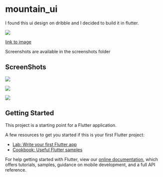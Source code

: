 # mountain_ui

I found this ui design on dribble and I decided to build it in flutter. 

![](mountains.png) 

[link to image](https://dribbble.com/shots/8249638-Travel-App)

Screenshots are available in the screenshots folder

## ScreenShots
![](screenshots/intro.png?)


![](screenshots/home.png)


![](screenshots/details.png)

## Getting Started

This project is a starting point for a Flutter application.

A few resources to get you started if this is your first Flutter project:

- [Lab: Write your first Flutter app](https://flutter.dev/docs/get-started/codelab)
- [Cookbook: Useful Flutter samples](https://flutter.dev/docs/cookbook)

For help getting started with Flutter, view our
[online documentation](https://flutter.dev/docs), which offers tutorials,
samples, guidance on mobile development, and a full API reference.
